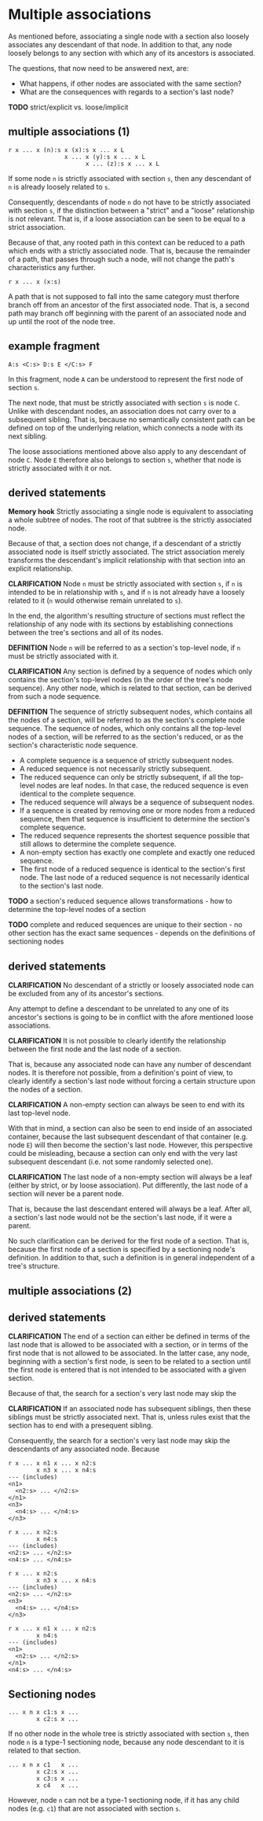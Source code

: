 
<!-- ======================================================================= -->
# Multiple associations

As mentioned before, associating a single node with a section also loosely
associates any descendant of that node. In addition to that, any node loosely
belongs to any section with which any of its ancestors is associated.

The questions, that now need to be answered next, are:

* What happens, if other nodes are associated with the same section?
* What are the consequences with regards to a section's last node?

**TODO**
strict/explicit vs. loose/implicit

<!-- ======================================================================= -->
## multiple associations (1)

```
r x ... x (n):s x (x):s x ... x L
                x ... x (y):s x ... x L
                      x ... (z):s x ... x L
```

If some node `n` is strictly associated with section `s`, then any descendant
of `n` is already loosely related to `s`.

Consequently, descendants of node `n` do not have to be strictly associated with
section `s`, if the distinction between a "strict" and a "loose" relationship is
not relevant. That is, if a loose association can be seen to be equal to a strict
association.

Because of that, any rooted path in this context can be reduced to a path which
ends with a strictly associated node. That is, because the remainder of a path,
that passes through such a node, will not change the path's characteristics any
further.

```
r x ... x (x:s)
```

A path that is not supposed to fall into the same category must therfore branch
off from an ancestor of the first associated node. That is, a second path may
branch off beginning with the parent of an associated node and up until the root
of the node tree.

<!-- ======================================================================= -->
## example fragment

`A:s <C:s> D:s E </C:s> F`

In this fragment, node `A` can be understood to represent the first node of
section `s`.

The next node, that must be strictly associated with section `s` is node `C`.
Unlike with descendant nodes, an association does not carry over to a subsequent
sibling. That is, because no semantically consistent path can be defined on top
of the underlying relation, which connects a node with its next sibling.

The loose associations mentioned above also apply to any descendant of node `C`.
Node `E` therefore also belongs to section `s`, whether that node is strictly
associated with it or not.

<!-- ======================================================================= -->
## derived statements

**Memory hook**
Strictly associating a single node is equivalent to associating a whole
subtree of nodes. The root of that subtree is the strictly associated node.

Because of that, a section does not change, if a descendant of a strictly
associated node is itself strictly associated. The strict association merely
transforms the descendant's implicit relationship with that section into an
explicit relationship.

**CLARIFICATION**
Node `n` must be strictly associated with section `s`, if `n` is intended to be
in relationship with `s`, and if `n` is not already have a loosely related to it
(`n` would otherwise remain unrelated to `s`).

In the end, the algorithm's resulting structure of sections must reflect the
relationship of any node with its sections by establishing connections between
the tree's sections and all of its nodes.

**DEFINITION**
Node `n` will be referred to as a section's top-level node, if
`n` must be strictly associated with it.

**CLARIFICATION**
Any section is defined by a sequence of nodes which only contains the
section's top-level nodes (in the order of the tree's node sequence).
Any other node, which is related to that section, can be derived from
such a node sequence.

**DEFINITION**
The sequence of strictly subsequent nodes, which contains all the nodes
of a section, will be referred to as the section's complete node sequence.
The sequence of nodes, which only contains all the top-level nodes of a
section, will be referred to as the section's reduced, or as the section's
characteristic node sequence.

* A complete sequence is a sequence of strictly subsequent nodes.
* A reduced sequence is not necessarily strictly subsequent.
* The reduced sequence can only be strictly subsequent, if all the
  top-level nodes are leaf nodes. In that case, the reduced sequence
  is even identical to the complete sequence.
* The reduced sequence will always be a sequence of subsequent nodes.
* If a sequence is created by removing one or more nodes from
  a reduced sequence, then that sequence is insufficient to
  determine the section's complete sequence.
* The reduced sequence represents the shortest sequence possible
  that still allows to determine the complete sequence.
* A non-empty section has exactly one complete
  and exactly one reduced sequence.
* The first node of a reduced sequence is identical to the section's
  first node. The last node of a reduced sequence is not necessarily
  identical to the section's last node.

**TODO**
a section's reduced sequence allows transformations -
how to determine the top-level nodes of a section

**TODO**
complete and reduced sequences are unique to their section -
no other section has the exact same sequences -
depends on the definitions of sectioning nodes

<!-- ======================================================================= -->
## derived statements

**CLARIFICATION**
No descendant of a strictly or loosely associated node can be excluded from any
of its ancestor's sections.

Any attempt to define a descendant to be unrelated to any one of its ancestor's
sections is going to be in conflict with the afore mentioned loose associations.

**CLARIFICATION**
It is not possible to clearly identify the relationship between the first node
and the last node of a section.

That is, because any associated node can have any number of descendant nodes.
It is therefore not possible, from a definition's point of view, to clearly
identify a section's last node without forcing a certain structure upon the
nodes of a section.

**CLARIFICATION**
A non-empty section can always be seen to end with its last top-level node.

With that in mind, a section can also be seen to end inside of an associated
container, because the last subsequent descendant of that container (e.g. node
`E`) will then become the section's last node. However, this perspective could
be misleading, because a section can only end with the very last subsequent
descendant (i.e. not some randomly selected one).

**CLARIFICATION**
The last node of a non-empty section will always be a leaf (either by strict,
or by loose association). Put differently, the last node of a section will
never be a parent node.

That is, because the last descendant entered will always be a leaf. After all,
a section's last node would not be the section's last node, if it were a parent.

No such clarification can be derived for the first node of a section. That
is, because the first node of a section is specified by a sectioning node's
definition. In addition to that, such a definition is in general independent
of a tree's structure.

<!-- ======================================================================= -->
## multiple associations (2)

<!-- ======================================================================= -->
## derived statements

**CLARIFICATION**
The end of a section can either be defined in terms of the last node that is
allowed to be associated with a section, or in terms of the first node
that is not allowed to be associated. In the latter case, any node, beginning
with a section's first node, is seen to be related to a section until the first
node is entered that is not intended to be associated with a given section.

Because of that, the search for a section's very last node may skip the

**CLARIFICATION**
If an associated node has subsequent siblings, then these siblings must be
strictly associated next. That is, unless rules exist that the section has
to end with a presequent sibling.

Consequently, the search for a section's very last node may skip the descendants
of any associated node. Because 

<!-- ======================================================================= -->

```
r x ... x n1 x ... x n2:s
        x n3 x ... x n4:s
--- (includes)
<n1>
  <n2:s> ... </n2:s>
</n1>
<n3>
  <n4:s> ... </n4:s>
</n3>
```

<!-- ======================================================================= -->

```
r x ... x n2:s
        x n4:s
--- (includes)
<n2:s> ... </n2:s>
<n4:s> ... </n4:s>
```

<!-- ======================================================================= -->

```
r x ... x n2:s
        x n3 x ... x n4:s
--- (includes)
<n2:s> ... </n2:s>
<n3>
  <n4:s> ... </n4:s>
</n3>
```

<!-- ======================================================================= -->

```
r x ... x n1 x ... x n2:s
        x n4:s
--- (includes)
<n1>
  <n2:s> ... </n2:s>
</n1>
<n4:s> ... </n4:s>
```

<!-- ======================================================================= -->
## Sectioning nodes

```
... x n x c1:s x ...
        x c2:s x ...
```

If no other node in the whole tree is strictly associated with section `s`,
then node `n` is a type-1 sectioning node, because any node descendant to it
is related to that section.

```
... x n x c1   x ...
        x c2:s x ...
        x c3:s x ...
        x c4   x ...
```

However, node `n` can not be a type-1 sectioning node, if it has any child nodes
(e.g. `c1`) that are not associated with section `s`.
